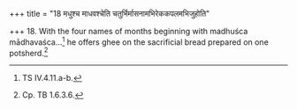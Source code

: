 +++
title = "18 मधुश्च माधवश्चेति चतुर्भिर्मासनामभिरेककपलमभिजुहोति"

+++
18. With the four names of months beginning with madhuśca mādhavaśca...[^1] he offers ghee on the sacrificial bread prepared on one potsherd.[^2]  

[^1]: TS IV.4.11.a-b.  

[^2]: Cp. TB 1.6.3.6.  
